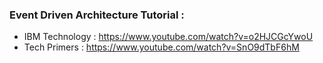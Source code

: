 ### Event Driven Architecture Tutorial :
* IBM Technology : https://www.youtube.com/watch?v=o2HJCGcYwoU
* Tech Primers : https://www.youtube.com/watch?v=SnO9dTbF6hM

